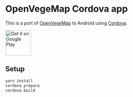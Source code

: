 # OpenVegeMap Cordova app

<!-- markdownlint-disable MD033 -->

This is a port of [OpenVegeMap](https://github.com/Rudloff/openvegemap/) to Android using [Cordova](https://cordova.apache.org/).

[<img alt="Get it on Google Play" src="https://play.google.com/intl/en_us/badges/images/generic/en_badge_web_generic.png" height="80" />](https://play.google.com/store/apps/details?id=pro.rudloff.openvegemap)

## Setup

```bash
yarn install
cordova prepare
cordova build
```
